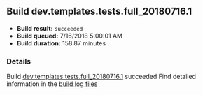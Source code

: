 ## Build dev.templates.tests.full_20180716.1
- **Build result:** `succeeded`
- **Build queued:** 7/16/2018 5:00:01 AM
- **Build duration:** 158.87 minutes
### Details
Build [dev.templates.tests.full_20180716.1](https://winappstudio.visualstudio.com/web/build.aspx?pcguid=a4ef43be-68ce-4195-a619-079b4d9834c2&builduri=vstfs%3a%2f%2f%2fBuild%2fBuild%2f26016) succeeded
Find detailed information in the [build log files](https://uwpctdiags.blob.core.windows.net/buildlogs/dev.templates.tests.full_20180716.1_logs.zip)
